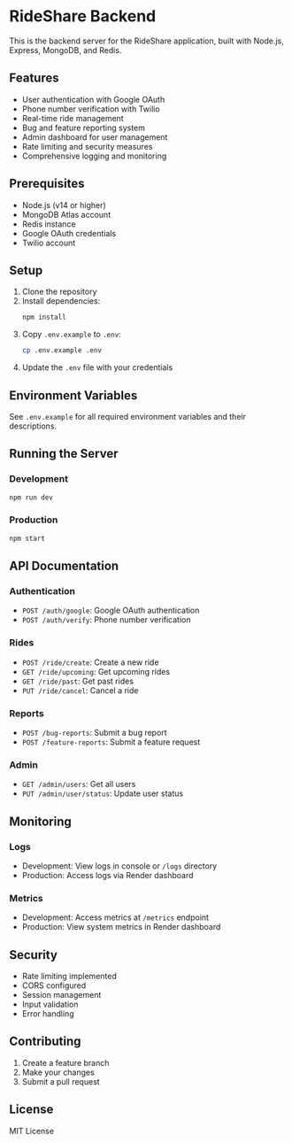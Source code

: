# RideShare Backend

This is the backend server for the RideShare application, built with Node.js, Express, MongoDB, and Redis.

## Features

- User authentication with Google OAuth
- Phone number verification with Twilio
- Real-time ride management
- Bug and feature reporting system
- Admin dashboard for user management
- Rate limiting and security measures
- Comprehensive logging and monitoring

## Prerequisites

- Node.js (v14 or higher)
- MongoDB Atlas account
- Redis instance
- Google OAuth credentials
- Twilio account

## Setup

1. Clone the repository
2. Install dependencies:
   ```bash
   npm install
   ```
3. Copy `.env.example` to `.env`:
   ```bash
   cp .env.example .env
   ```
4. Update the `.env` file with your credentials

## Environment Variables

See `.env.example` for all required environment variables and their descriptions.

## Running the Server

### Development
```bash
npm run dev
```

### Production
```bash
npm start
```

## API Documentation

### Authentication
- `POST /auth/google`: Google OAuth authentication
- `POST /auth/verify`: Phone number verification

### Rides
- `POST /ride/create`: Create a new ride
- `GET /ride/upcoming`: Get upcoming rides
- `GET /ride/past`: Get past rides
- `PUT /ride/cancel`: Cancel a ride

### Reports
- `POST /bug-reports`: Submit a bug report
- `POST /feature-reports`: Submit a feature request

### Admin
- `GET /admin/users`: Get all users
- `PUT /admin/user/status`: Update user status

## Monitoring

### Logs
- Development: View logs in console or `/logs` directory
- Production: Access logs via Render dashboard

### Metrics
- Development: Access metrics at `/metrics` endpoint
- Production: View system metrics in Render dashboard

## Security

- Rate limiting implemented
- CORS configured
- Session management
- Input validation
- Error handling

## Contributing

1. Create a feature branch
2. Make your changes
3. Submit a pull request

## License

MIT License 